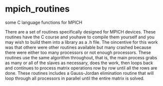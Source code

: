 # mpich_routines
some C language functions for MPICH

There are a set of routines specifically designed for MPICH devices. These routines have the C course and youhave to compile them yourself and you may wish to build them into a library as a .h file. The oincentive for this work was that othere were other routines available but many crashed because there were either too many processors or not enough processors. These routines use the same algorithm throughout, that is, the main process grabs as many or all of the slaves as necessary, does the work, then loops back and continues to process matrix operations row by row until all the rows are done. 
These routines includes a Gauss-Jordan elimination routine that will loop through all processors in parallel until the entire matrix is solved.

